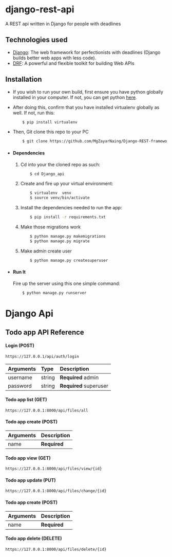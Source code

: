 # django-rest-api
A REST api written in Django for people with deadlines

## Technologies used
* [Django](https://www.djangoproject.com/): The web framework for perfectionists with deadlines (Django builds better web apps with less code).
* [DRF](https://www.django-rest-framework.org/): A powerful and flexible toolkit for building Web APIs


## Installation
* If you wish to run your own build, first ensure you have python globally installed in your computer. If not, you can get python [here](https://www.python.org").
* After doing this, confirm that you have installed virtualenv globally as well. If not, run this:
    ```bash
        $ pip install virtualenv
    ```
* Then, Git clone this repo to your PC
    ```bash
        $ git clone https://github.com/MgZayarNaing/Django-REST-framework-api.git
    ```

* #### Dependencies
    1. Cd into your the cloned repo as such:
        ```bash
            $ cd Django_api
        ```
    2. Create and fire up your virtual environment:
        ```bash
            $ virtualenv  venv
            $ source venv/bin/activate
        ```
    3. Install the dependencies needed to run the app:
        ```bash
            $ pip install -r requirements.txt
        ```
    4. Make those migrations work
        ```bash
            $ python manage.py makemigrations
            $ python manage.py migrate
        ```
    4. Make admin create user
        ```bash
            $ python manage.py createsuperuser
        ```

* #### Run It
    Fire up the server using this one simple command:
    ```bash
        $ python manage.py runserver
    ```

# Django Api

## Todo app API Reference

#### Login (POST)

```https
https://127.0.0.1/api/auth/login
```

| Arguments | Type   | Description                  |
| :-------- | :----- | :--------------------------- |
| username  | string | **Required** admin           |
| password  | string | **Required** superuser       |

#### Todo app list (GET)

```https
https://127.0.0.1:8000/api/files/all
```
#### Todo app create (POST)
| Arguments | Description                  |
| :-------- | :--------------------------- |
| name      | **Required**                 |

#### Todo app view (GET)

```https
https://127.0.0.1:8000/api/files/view/{id}
```
#### Todo app update (PUT)

```https
https://127.0.0.1:8000/api/files/change/{id}
```
#### Todo app create (POST)
| Arguments | Description                  |
| :-------- | :--------------------------- |
| name      | **Required**                 |

#### Todo app delete (DELETE)

```https
https://127.0.0.1:8000/api/files/delete/{id}
```
